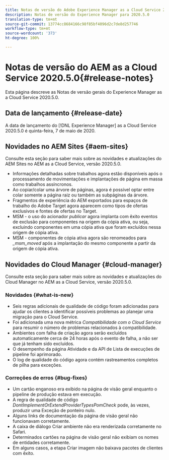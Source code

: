 ```yaml
---
title: Notas de versão do Adobe Experience Manager as a Cloud Service 2020.5.0
description: Notas de versão do Experience Manager para 2020.5.0
translation-type: tm+mt
source-git-commit: 13774cc8684166c98f85bf4096d2c7de8d257746
workflow-type: tm+mt
source-wordcount: '373'
ht-degree: 100%

---
```



# Notas de versão do AEM as a Cloud Service 2020.5.0{#release-notes}

Esta página descreve as Notas de versão gerais do Experience Manager as a Cloud Service 2020.5.0.

## Data de lançamento {#release-date}

A data de lançamento do [!DNL Experience Manager] as a Cloud Service 2020.5.0 é quinta-feira, 7 de maio de 2020.

## Novidades no AEM Sites {#aem-sites}

Consulte esta seção para saber mais sobre as novidades e atualizações do AEM Sites no AEM as a Cloud Service, versão 2020.5.0.

* Informações detalhadas sobre trabalhos agora estão disponíveis após o processamento de movimentações e implantações de página em massa como trabalhos assíncronos.
* Ao copiar/colar uma árvore de páginas, agora é possível optar entre colar somente a página raiz ou também as subpáginas da árvore.
* Fragmentos de experiência do AEM exportados para espaços de trabalho do Adobe Target agora aparecem como tipos de ofertas exclusivos e fontes de ofertas no Target.
* MSM - o uso do acionador *publicar* agora implanta com êxito eventos de exclusão para componentes na origem da cópia ativa, ou seja, excluindo componentes em uma cópia ativa que foram excluídos nessa origem de cópia ativa.
* MSM - componentes de cópia ativa agora são renomeados para *_msm_moved* após a implantação do mesmo componente a partir da origem de cópia ativa.


## Novidades do Cloud Manager {#cloud-manager}

Consulte esta seção para saber mais sobre as novidades e atualizações do Cloud Manager no AEM as a Cloud Service, versão 2020.5.0.

### Novidades {#what-is-new}

* Seis regras adicionais de qualidade de código foram adicionadas para ajudar os clientes a identificar possíveis problemas ao planejar uma migração para o Cloud Service.
* Foi adicionada uma nova métrica *Compatibilidade com o Cloud Service* para resumir o número de problemas relacionados à compatibilidade.
* Ambientes com falha de criação agora serão excluídos automaticamente cerca de 24 horas após o evento de falha, a não ser que já tenham sido excluídos.
* O desempenho da página Atividade e da API de Lista de execuções de pipeline foi aprimorado.
* O log de qualidade do código agora contém rastreamentos completos de pilha para exceções.

### Correções de erros {#bug-fixes}

* Um cartão enganoso era exibido na página de visão geral enquanto o pipeline de produção estava em execução.
* A regra de qualidade de código *DontImplementOrExtendProviderTypesPomCheck* pode, às vezes, produzir uma Exceção de ponteiro nulo.
* Alguns links de documentação da página de visão geral não funcionavam corretamente.
* A caixa de diálogo Criar ambiente não era renderizada corretamente no Safari.
* Determinados cartões na página de visão geral não exibiam os nomes de entidades corretamente.
* Em alguns casos, a etapa Criar imagem não baixava pacotes de clientes com êxito.


